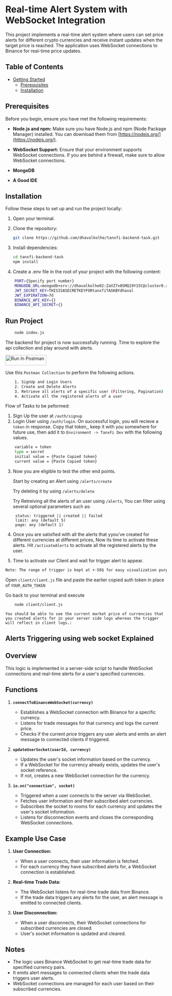 # Real-time Alert System with WebSocket Integration

This project implements a real-time alert system where users can set price alerts for different crypto currencies and receive instant updates when the target price is reached. The application uses WebSocket connections to Binance for real-time price updates.

## Table of Contents

- [Getting Started](#getting-started)
  - [Prerequisites](#prerequisites)
  - [Installation](#installation)

## Prerequisites

Before you begin, ensure you have met the following requirements:

- **Node.js and npm:** Make sure you have Node.js and npm (Node Package Manager) installed. You can download them from [https://nodejs.org/](https://nodejs.org/).

- **WebSocket Support:** Ensure that your environment supports WebSocket connections. If you are behind a firewall, make sure to allow WebSocket connections.

- **MongoDB**
- **A Good IDE**

## Installation

Follow these steps to set up and run the project locally:

1. Open your terminal.

2. Clone the repository:
   ```bash
   git clone https://github.com/dhavalkolhe/tanxfi-backend-task.git
   ```
3. Install dependencies:
   ```bash
   cd tanxfi-backend-task
   npm install
   ```
4. Create a .env file in the root of your project with the following content:

```bash
    PORT={Specify port number}
    MONGODB_URL=mongodb+srv://dhavalkolhe02:ZaVZ7x0SMQ19Y15C@cluster0.x3gioli.mongodb.net/tanxFi_Dev?retryWrites=true&w=majority
    JWT_SECRET_KEY=THISISASECRETKEYFORtanxfiTASKBYdhaval
    JWT_EXPIRATION=7d
    BINANCE_API_KEY={}
    BINANCE_API_SECRET={}

```

## Run Project

```bash
    node index.js
```

The backend for project is now successfully running. Time to explore the api collection and play around with alerts.

[<img src="https://run.pstmn.io/button.svg" alt="Run In Postman" style="width: 128px; height: 32px;">](https://app.getpostman.com/run-collection/18300451-0bc01249-d42c-42dc-8bea-9de783b1ba21?action=collection%2Ffork&source=rip_markdown&collection-url=entityId%3D18300451-0bc01249-d42c-42dc-8bea-9de783b1ba21%26entityType%3Dcollection%26workspaceId%3D0cda4b23-bf2c-4ec7-8c79-5c52481961a6)

Use this `Postman Collection` to perform the following actions.

```bash
    1. SignUp and Login Users
    2. Create and Delete Alerts
    3. Retrieve all alerts of a specific user (Filtering, Pagination)
    4. Activate all the registered alerts of a user
```

Flow of Tasks to be peformed:

1. Sign Up the user at `/auth/signup`
2. Login User using `/auth/login`. On successful login, you will recieve a `token` in response. Copy that token,, keep it with you somewhere for future use, then add it to `Environment -> TanxFi Dev` with the following values.

```bash
    variable = token
    type = secret
    initial value = {Paste Copied token}
    current value = {Paste Copied token}
```

3.  Now you are eligible to test the other end points.

    Start by creating an Alert using `/alerts/create`

    Try deleting it by using `/alerts/delete`

    Try Retreiving all the alerts of an user using `/alerts`, You can filter using several optional parameters such as:

         status: triggered || created || failed
         limit: any (default 5)
         page: any (default 1)

4.  Once you are satisfied with all the alerts that yyou've created for different currencies at different prices, Now its time to activate these alerts. Hit `/activateAlerts` to activate all the registered alerts by the user.

5.  Time to activate our Client and wait for trigger alert to appear.

```bash
Note: The range of trigger is kept at +-50$ for easy visualization purpose, since cryptocurrencies fluctuate heavily so probablity of our target price being hit is significantly low.
```

Open `client/client.js` file and paste the earlier copied auth token in place of `YOUR_AUTH_TOKEN`

Go back to your terminal and execute

```bash
    node client/client.js
```

`You should be able to see the current market price of currencies that you created alerts for in your server side logs whereas the trigger will reflect in client logs.: `

## Alerts Triggering using web socket Explained
## Overview

This logic is implemented in a server-side script to handle WebSocket connections and real-time alerts for a user's specified currencies.

## Functions

1. **`connectToBinanceWebSocket(currency)`**

   - Establishes a WebSocket connection with Binance for a specific currency.
   - Listens for trade messages for that currency and logs the current price.
   - Checks if the current price triggers any user alerts and emits an alert message to connected clients if triggered.

2. **`updateUserSocket(userId, currency)`**

   - Updates the user's socket information based on the currency.
   - If a WebSocket for the currency already exists, updates the user's socket reference.
   - If not, creates a new WebSocket connection for the currency.

3. **`io.on("connection", socket)`**
   - Triggered when a user connects to the server via WebSocket.
   - Fetches user information and their subscribed alert currencies.
   - Subscribes the socket to rooms for each currency and updates the user's socket information.
   - Listens for disconnection events and closes the corresponding WebSocket connections.

## Example Use Case

1. **User Connection:**

   - When a user connects, their user information is fetched.
   - For each currency they have subscribed alerts for, a WebSocket connection is established.

2. **Real-time Trade Data:**

   - The WebSocket listens for real-time trade data from Binance.
   - If the trade data triggers any alerts for the user, an alert message is emitted to connected clients.

3. **User Disconnection:**
   - When a user disconnects, their WebSocket connections for subscribed currencies are closed.
   - User's socket information is updated and cleared.

## Notes

- The logic uses Binance WebSocket to get real-time trade data for specified currency pairs.
- It emits alert messages to connected clients when the trade data triggers user alerts.
- WebSocket connections are managed for each user based on their subscribed currencies.

